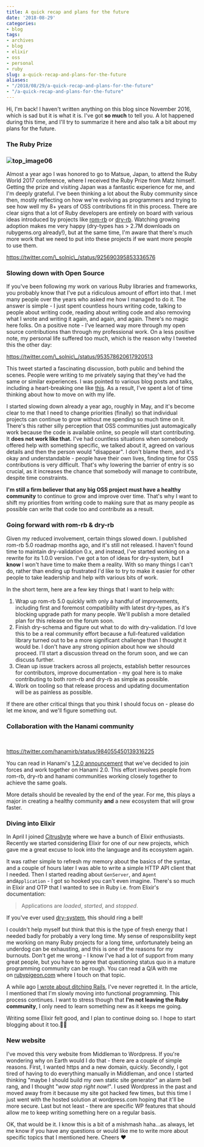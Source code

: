 ```yaml
---
title: A quick​ recap and plans for the future
date: '2018-08-29'
categories:
- blog
tags:
- archives
- blog
- elixir
- oss
- personal
- ruby
slug: a-quick-recap-and-plans-for-the-future
aliases:
- "/2018/08/29/a-quick-recap-and-plans-for-the-future"
- "/a-quick-recap-and-plans-for-the-future"
---
```


Hi, I'm back! I haven't written anything on this blog since November 2016, which is sad but it is what it is. I've got **so much** to tell you. A lot happened during this time, and I'll try to summarize it here and also talk a bit about my plans for the future.

### The Ruby Prize

### ![top_image06](/assets/images/top_image06.jpg)

Almost a year ago I was honored to go to Matsue, Japan, to attend the Ruby World 2017 conference, where I received the Ruby Prize from Matz himself. Getting the prize and visiting Japan was a fantastic experience for me, and I'm deeply grateful. I've been thinking a lot about the Ruby community since then, mostly reflecting on how we're evolving as programmers and trying to see how well my 8+ years of OSS contributions fit in this process. There are clear signs that a lot of Ruby developers are entirely on board with various ideas introduced by projects like [rom-rb](https://rom-rb.org) or [dry-rb](https://dry-rb.org). Watching growing adoption makes me very happy (dry-types has > 2.7M downloads on rubygems.org already!), but at the same time, I'm aware that there's much more work that we need to put into these projects if we want more people to use them.

https://twitter.com/\_solnic\_/status/925690395853336576

### Slowing down with Open Source

If you've been following my work on various Ruby libraries and frameworks, you probably know that I've put a ridiculous amount of effort into that. I met many people over the years who asked me how I managed to do it. The answer is simple - I just spent countless hours writing code, talking to people about writing code, reading about writing code and also removing what I wrote and writing it again, and again, and again. There's no magic here folks. On a positive note - I've learned way more through my open source contributions than through my professional work. On a less positive note, my personal life suffered too much, which is the reason why I tweeted this the other day:

https://twitter.com/\_solnic\_/status/953578620617920513

This tweet started a fascinating discussion, both public and behind the scenes. People were writing to me privately saying that they've had the same or similar experiences. I was pointed to various blog posts and talks, including a heart-breaking one like [this](http://jessenoller.com/blog/2015/9/27/a-lot-happens). As a result, I've spent a lot of time thinking about how to move on with my life.

I started slowing down already a year ago, roughly in May, and it's become clear to me that I need to change priorities (finally) so that individual projects can continue to grow without me spending so much time on it. There's this rather silly perception that OSS communities just automagically work because the code is available online, so people will start contributing. It **does not work like that.** I've had countless situations when somebody offered help with something specific, we talked about it, agreed on various details and then the person would "disappear". I don't blame them, and it's okay and understandable - people have their own lives, finding time for OSS contributions is very difficult. That's why lowering the barrier of entry is so crucial, as it increases the chance that somebody will manage to contribute, despite time constraints.

**I'm still a firm believer that any big OSS project must have a healthy community** to continue to grow and improve over time. That's why I want to shift my priorities from writing code to making sure that as many people as possible can write that code too and contribute as a result.

### Going forward with rom-rb & dry-rb

Given my reduced involvement, certain things slowed down. I published rom-rb 5.0 roadmap months ago, and it's still not released. I haven't found time to maintain dry-validation 0.x, and instead, I've started working on a rewrite for its 1.0.0 version. I've got a ton of ideas for dry-system, but **I know** I won't have time to make them a reality. With so many things I can't do, rather than ending up frustrated I'd like to try to make it easier for other people to take leadership and help with various bits of work.

In the short term, here are a few key things that I want to help with:

1. Wrap up rom-rb 5.0 quickly with only a handful of improvements, including first and foremost compatibility with latest dry-types, as it's blocking upgrade path for many people. We'll publish a more detailed plan for this release on the forum soon.
2. Finish dry-schema and figure out what to do with dry-validation. I'd love this to be a real community effort because a full-featured validation library turned out to be a more significant challenge than I thought it would be. I don't have any strong opinion about how we should proceed. I'll start a discussion thread on the forum soon, and we can discuss further.
3. Clean up issue trackers across all projects, establish better resources for contributors, improve documentation - my goal here is to make contributing to both rom-rb and dry-rb as simple as possible.
4. Work on tooling so that release process and updating documentation will be as painless as possible.

If there are other critical things that you think I should focus on - please do let me know, and we'll figure something out.

### Collaboration with the Hanami community

 

https://twitter.com/hanamirb/status/984055450139316225

You can read in Hanami's [1.2.0 announcement](http://hanamirb.org/blog/2018/04/11/announcing-hanami-120.html#what-39-s-next-) that we've decided to join forces and work together on Hanami 2.0. This effort involves people from rom-rb, dry-rb and hanami communities working closely together to achieve the same goals.

More details should be revealed by the end of the year. For me, this plays a major in creating a healthy community **and** a new ecosystem that will grow faster.

### Diving into Elixir

In April I joined [Citrusbyte](https://citrusbyte.com) where we have a bunch of Elixir enthusiasts. Recently we started considering Elixir for one of our new projects, which gave me a great excuse to look into the language and its ecosystem again.

It was rather simple to refresh my memory about the basics of the syntax, and a couple of hours later I was able to write a simple HTTP API client that I needed. Then I started reading about `GenServer`, and `Agent` and`Application` - I got so hooked you can't even imagine. There's so much in Elixir and OTP that I wanted to see in Ruby i.e. from Elixir's documentation:

> Applications are _loaded_, _started_, and _stopped_.

If you've ever used [dry-system](https://github.com/dry-rb/dry-system), this should ring a bell!

I couldn't help myself but think that this is the type of fresh energy that I needed badly for probably a very long time. My sense of responsibility kept me working on many Ruby projects for a long time, unfortunately being an underdog can be exhausting, and this is one of the reasons for my burnouts. Don't get me wrong - I know I've had a lot of support from many great people, but you have to agree that questioning status quo in a mature programming community can be rough. You can read a Q/A with me on [rubypigeon.com](https://www.rubypigeon.com/posts/questions-and-answers-with-piotr-solnica/) where I touch on that topic.

A while ago [I wrote about ditching Rails](https://solnic.codes/2016/05/22/my-time-with-rails-is-up/), I've never regretted it. In the article, I mentioned that I'm slowly moving into functional programming. This process continues. I want to stress though that **I'm not leaving the Ruby community**, I only need to learn something new as it keeps me going.

Writing some Elixir felt good, and I plan to continue doing so. I hope to start blogging about it too.🤞🏻

### New website

I've moved this very website from Middleman to Wordpress. If you're wondering why on Earth would I do that - there are a couple of simple reasons. First, I wanted https and a new domain, quickly. Secondly, I got tired of having to do everything manually in Middleman, and once I started thinking "maybe I should build my own static site generator" an alarm bell rang, and I thought "_wow stop right now!_". I used Wordpress in the past and moved away from it because my site got hacked few times, but this time I just went with the hosted solution at wordpress.com hoping that it'll be more secure. Last but not least - there are specific WP features that should allow me to keep writing something here on a regular basis.

OK, that would be it. I know this is a bit of a mishmash haha...as always, let me know if you have any questions or would like me to write more about specific topics that I mentioned here. Cheers ❤️

